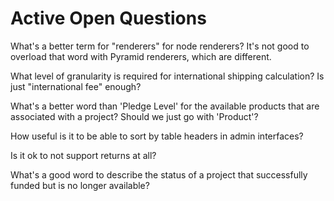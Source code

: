 Active Open Questions
=====================

What's a better term for "renderers" for node renderers? It's not good to
overload that word with Pyramid renderers, which are different.


What level of granularity is required for international shipping calculation?
Is just "international fee" enough?


What's a better word than 'Pledge Level' for the available products that are associated with a project? Should we just go with 'Product'?


How useful is it to be able to sort by table headers in admin interfaces?


Is it ok to not support returns at all?


What's a good word to describe the status of a project that successfully funded
but is no longer available?
